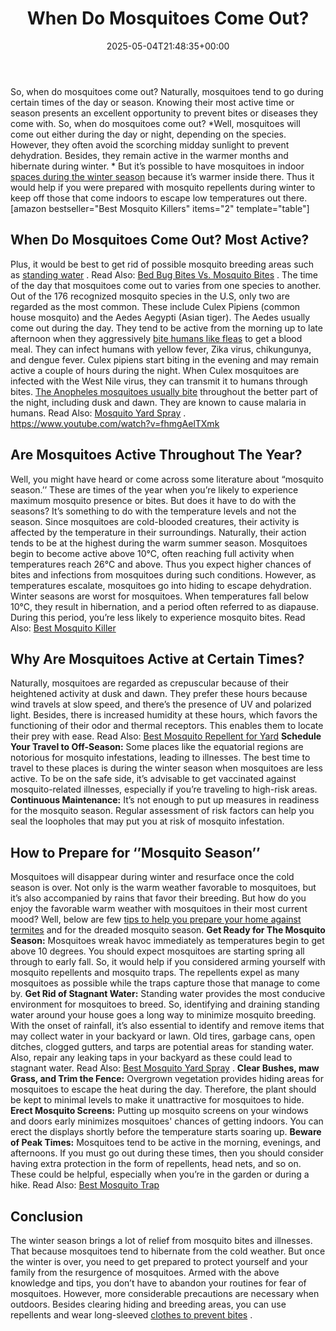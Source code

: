 ﻿---
layout: post
title: When Do Mosquitoes Come Out?
date: '2025-05-04T21:48:35+00:00'
categories:
- Guide
- Mosquitoes
tags: []
slug: /when-do-mosquitoes-come-out/
lastmod: 2025-05-07T12:21:29+03:00
---

So, when do mosquitoes come out? Naturally, mosquitoes tend to go during certain times of the day or season. Knowing their most active time or season presents an excellent opportunity to prevent bites or diseases they come with. So, when do mosquitoes come out?
*Well, mosquitoes will come out either during the day or night, depending on the species. However, they often avoid the scorching midday sunlight to prevent dehydration. Besides, they remain active in the warmer months and hibernate during winter. *
But it’s possible to have mosquitoes in indoor
[spaces during the winter season](http://vectorbio.rutgers.edu/outreach/habitat.php)
because it’s warmer inside there. Thus it would help if you were prepared with mosquito repellents during winter to keep off those that come indoors to escape low temperatures out there.
[amazon bestseller="Best Mosquito Killers" items="2" template="table"]
## When Do Mosquitoes Come Out? Most Active?
Plus, it would be best to get rid of possible mosquito breeding areas such as
[standing water](https://pestpolicy.com/how-to-unclog-a-bathtub-drain-with-standing-water/)
. Read Also:
[Bed Bug Bites Vs. Mosquito Bites](https://pestpolicy.com/bed-bug-bites-vs-mosquito-bites/)
. The time of the day that mosquitoes come out to varies from one species to another.
Out of the 176 recognized mosquito species in the U.S, only two are regarded as the most common. These include Culex Pipiens (common house mosquito) and the Aedes Aegypti (Asian tiger).
The Aedes usually come out during the day. They tend to be active from the morning up to late afternoon when they aggressively
[bite humans like fleas](https://pestpolicy.com/do-fleas-bite-humans/)
to get a blood meal.
They can infect humans with yellow fever, Zika virus, chikungunya, and dengue fever.
Culex pipiens start biting in the evening and may remain active a couple of hours during the night. When Culex mosquitoes are infected with the West Nile virus, they can transmit it to humans through bites.
[The Anopheles mosquitoes usually bite](https://pestpolicy.com/spider-bite-vs-mosquito-bite/)
throughout the better part of the night, including dusk and dawn. They are known to cause malaria in humans. Read Also:
[Mosquito Yard Spray](https://pestpolicy.com/best-mosquito-yard-spray/)
.
https://www.youtube.com/watch?v=fhmgAelTXmk
## **Are Mosquitoes Active Throughout The Year?**
Well, you might have heard or come across some literature about “mosquito season.’’ These are times of the year when you’re likely to experience maximum mosquito presence or bites. But does it have to do with the seasons?
It’s something to do with the temperature levels and not the season. Since mosquitoes are cold-blooded creatures, their activity is affected by the temperature in their surroundings. Naturally, their action tends to be at the highest during the warm summer season.
Mosquitoes begin to become active above 10°C, often reaching full activity when temperatures reach 26°C and above.
Thus you expect higher chances of bites and infections from mosquitoes during such conditions. However, as temperatures escalate, mosquitoes go into hiding to escape dehydration.
Winter seasons are worst for mosquitoes. When temperatures fall below 10°C, they result in hibernation, and a period often referred to as diapause. During this period, you’re less likely to experience mosquito bites.
Read Also:
[Best Mosquito Killer](https://pestpolicy.com/best-mosquito-killer/)
## **Why Are Mosquitoes Active at Certain Times?**
Naturally, mosquitoes are regarded as crepuscular because of their heightened activity at dusk and dawn. They prefer these hours because wind travels at slow speed, and there’s the presence of UV and polarized light.
Besides, there is increased humidity at these hours, which favors the functioning of their odor and thermal receptors. This enables them to locate their prey with ease. Read Also:
[Best Mosquito Repellent for Yard](https://pestpolicy.com/best-mosquito-yard-spray/)
**Schedule Your Travel to Off-Season:**
Some places like the equatorial regions are notorious for mosquito infestations, leading to illnesses. The best time to travel to these places is during the winter season when mosquitoes are less active.
To be on the safe side, it’s advisable to get vaccinated against mosquito-related illnesses, especially if you’re traveling to high-risk areas.
**Continuous Maintenance:**
It’s not enough to put up measures in readiness for the mosquito season. Regular assessment of risk factors can help you seal the loopholes that may put you at risk of mosquito infestation.
## **How to Prepare for ‘’Mosquito Season’’**
Mosquitoes will disappear during winter and resurface once the cold season is over. Not only is the warm weather favorable to mosquitoes, but it’s also accompanied by rains that favor their breeding.
But how do you enjoy the favorable warm weather with mosquitoes in their most current mood?
Well, below are few
[tips to help you prepare your home against termites](https://pestpolicy.com/termite-prevention/)
and for the dreaded mosquito season.
**Get Ready for The Mosquito Season:**
Mosquitoes wreak havoc immediately as temperatures begin to get above 10 degrees. You should expect mosquitoes are starting spring all through to early fall.
So, it would help if you considered arming yourself with mosquito repellents and mosquito traps.
The repellents expel as many mosquitoes as possible while the traps capture those that manage to come by.
**Get Rid of Stagnant Water:**
Standing water provides the most conducive environment for mosquitoes to breed. So, identifying and draining standing water around your house goes a long way to minimize mosquito breeding.
With the onset of rainfall, it’s also essential to identify and remove items that may collect water in your backyard or lawn. Old tires, garbage cans, open ditches, clogged gutters, and tarps are potential areas for standing water.
Also, repair any leaking taps in your backyard as these could lead to stagnant water. Read Also:
[Best Mosquito Yard Spray](https://pestpolicy.com/best-mosquito-yard-spray/)
.
**Clear Bushes, maw Grass, and Trim the Fence:**
Overgrown vegetation provides hiding areas for mosquitoes to escape the heat during the day. Therefore, the plant should be kept to minimal levels to make it unattractive for mosquitoes to hide.
**Erect Mosquito Screens:**
Putting up mosquito screens on your windows and doors early minimizes mosquitoes' chances of getting indoors. You can erect the displays shortly before the temperature starts soaring up.
**Beware of Peak Times:**
Mosquitoes tend to be active in the morning, evenings, and afternoons.
If you must go out during these times, then you should consider having extra protection in the form of repellents, head nets, and so on. These could be helpful, especially when you’re in the garden or during a hike.
Read Also:
[Best Mosquito Trap](https://pestpolicy.com/best-mosquito-trap/)
## **Conclusion**
The winter season brings a lot of relief from mosquito bites and illnesses. That because mosquitoes tend to hibernate from the cold weather.
But once the winter is over, you need to get prepared to protect yourself and your family from the resurgence of mosquitoes. Armed with the above knowledge and tips, you don’t have to abandon your routines for fear of mosquitoes.
However, more considerable precautions are necessary when outdoors. Besides clearing hiding and breeding areas, you can use repellents and wear long-sleeved
[clothes to prevent bites](https://pestpolicy.com/can-fleas-live-on-clothes/)
.